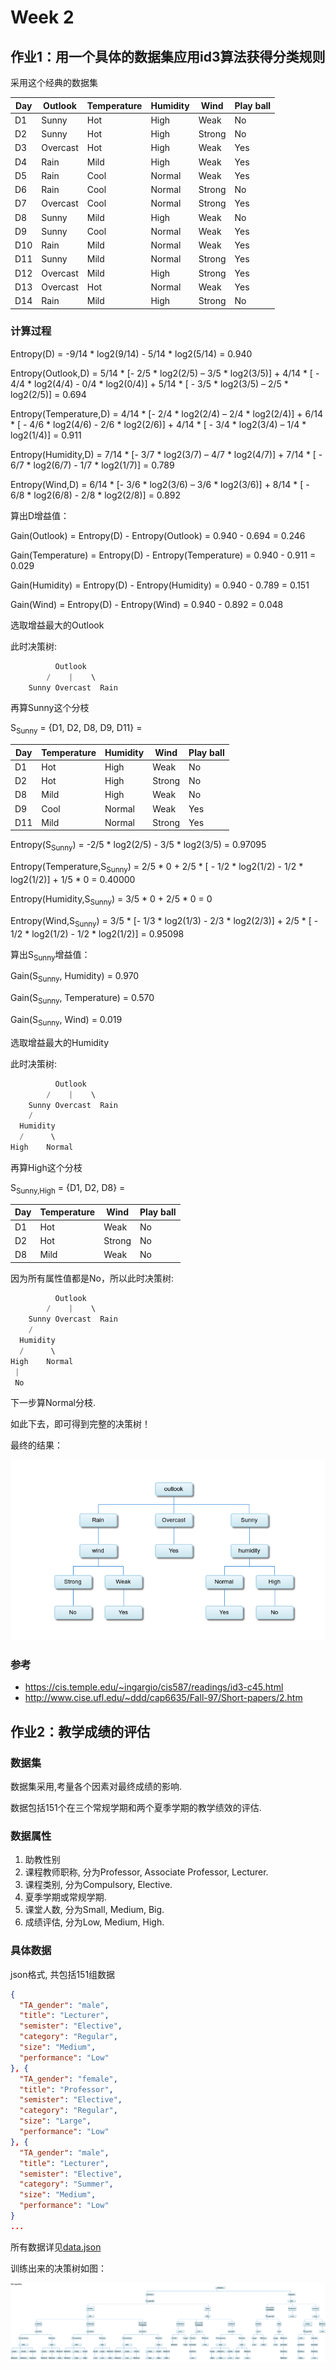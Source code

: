 # Week 2

## 作业1：用一个具体的数据集应用id3算法获得分类规则

采用这个经典的数据集

| Day | Outlook  | Temperature | Humidity | Wind   | Play ball |
| --- | -------- | ----------- | -------- | ------ | --------- |
| D1  | Sunny    | Hot         | High     | Weak   | No        |
| D2  | Sunny    | Hot         | High     | Strong | No        |
| D3  | Overcast | Hot         | High     | Weak   | Yes       |
| D4  | Rain     | Mild        | High     | Weak   | Yes       |
| D5  | Rain     | Cool        | Normal   | Weak   | Yes       |
| D6  | Rain     | Cool        | Normal   | Strong | No        |
| D7  | Overcast | Cool        | Normal   | Strong | Yes       |
| D8  | Sunny    | Mild        | High     | Weak   | No        |
| D9  | Sunny    | Cool        | Normal   | Weak   | Yes       |
| D10 | Rain     | Mild        | Normal   | Weak   | Yes       |
| D11 | Sunny    | Mild        | Normal   | Strong | Yes       |
| D12 | Overcast | Mild        | High     | Strong | Yes       |
| D13 | Overcast | Hot         | Normal   | Weak   | Yes       |
| D14 | Rain     | Mild        | High     | Strong | No        |

### 计算过程

Entropy(D) = -9/14 \* log2(9/14) - 5/14 \* log2(5/14) = 0.940

Entropy(Outlook,D) =  5/14 \* [- 2/5 \* log2(2/5) – 3/5 \* log2(3/5)] + 4/14 \* [ - 4/4 \* log2(4/4) - 0/4 \* log2(0/4)] + 5/14 \* [ - 3/5 \* log2(3/5) – 2/5 \* log2(2/5)] = 0.694

Entropy(Temperature,D) = 4/14 \* [- 2/4 \* log2(2/4) – 2/4 \* log2(2/4)] + 6/14 \* [ - 4/6 \* log2(4/6) - 2/6 \* log2(2/6)] + 4/14 \* [ - 3/4 \* log2(3/4) – 1/4 \* log2(1/4)] = 0.911

Entropy(Humidity,D) = 7/14 \* [- 3/7 \* log2(3/7) – 4/7 \* log2(4/7)] + 7/14 \* [ - 6/7 \* log2(6/7) - 1/7 \* log2(1/7)] = 0.789

Entropy(Wind,D) = 6/14 \* [- 3/6 \* log2(3/6) – 3/6 \* log2(3/6)] + 8/14 \* [ - 6/8 \* log2(6/8) - 2/8 \* log2(2/8)] = 0.892

算出D增益值：

Gain(Outlook) = Entropy(D) - Entropy(Outlook) = 0.940 - 0.694 = 0.246

Gain(Temperature) = Entropy(D) - Entropy(Temperature) = 0.940 - 0.911 = 0.029

Gain(Humidity) = Entropy(D) - Entropy(Humidity) = 0.940 - 0.789 = 0.151

Gain(Wind) = Entropy(D) - Entropy(Wind) = 0.940 - 0.892 = 0.048

选取增益最大的Outlook

此时决策树:

```java
          Outlook
        /    |    \
    Sunny Overcast  Rain
```

再算Sunny这个分枝

S<sub>Sunny</sub> = {D1, D2, D8, D9, D11} =

| Day | Temperature | Humidity | Wind   | Play ball |
| --- | ----------- | -------- | ------ | --------- |
| D1  | Hot         | High     | Weak   | No        |
| D2  | Hot         | High     | Strong | No        |
| D8  | Mild        | High     | Weak   | No        |
| D9  | Cool        | Normal   | Weak   | Yes       |
| D11 | Mild        | Normal   | Strong | Yes       |

Entropy(S<sub>Sunny</sub>) = -2/5 \* log2(2/5) - 3/5 \* log2(3/5) = 0.97095

Entropy(Temperature,S<sub>Sunny</sub>) = 2/5 \* 0 + 2/5 \* [ - 1/2 \* log2(1/2) - 1/2 \* log2(1/2)] + 1/5 \* 0 = 0.40000

Entropy(Humidity,S<sub>Sunny</sub>) = 3/5 \* 0 + 2/5 \* 0 = 0

Entropy(Wind,S<sub>Sunny</sub>) = 3/5 \* [- 1/3 \* log2(1/3) - 2/3 \* log2(2/3)] + 2/5 \* [ - 1/2 \* log2(1/2) - 1/2 \* log2(1/2)] = 0.95098

算出S<sub>Sunny</sub>增益值：

Gain(S<sub>Sunny</sub>, Humidity) = 0.970

Gain(S<sub>Sunny</sub>, Temperature) = 0.570

Gain(S<sub>Sunny</sub>, Wind) = 0.019

选取增益最大的Humidity

此时决策树:

```java
          Outlook
        /    |    \
    Sunny Overcast  Rain
    /
  Humidity
  /      \
High    Normal
```

再算High这个分枝

S<sub>Sunny,High</sub> = {D1, D2, D8} =

| Day | Temperature | Wind   | Play ball |
| --- | ----------- | ------ | --------- |
| D1  | Hot         | Weak   | No        |
| D2  | Hot         | Strong | No        |
| D8  | Mild        | Weak   | No        |

因为所有属性值都是No，所以此时决策树:

```java
          Outlook
        /    |    \
    Sunny Overcast  Rain
    /
  Humidity
  /      \
High    Normal
 |
 No
```

下一步算Normal分枝.

如此下去，即可得到完整的决策树！

最终的结果：

![最终结果](tree0.png)

### 参考

-   <https://cis.temple.edu/~ingargio/cis587/readings/id3-c45.html>
-   <http://www.cise.ufl.edu/~ddd/cap6635/Fall-97/Short-papers/2.htm>

## 作业2：教学成绩的评估

### 数据集

数据集采用,考量各个因素对最终成绩的影响.

数据包括151个在三个常规学期和两个夏季学期的教学绩效的评估.

### 数据属性

1.  助教性别
2.  课程教师职称, 分为Professor, Associate Professor, Lecturer.
3.  课程类别, 分为Compulsory, Elective.
4.  夏季学期或常规学期.
5.  课堂人数, 分为Small, Medium, Big.
6.  成绩评估, 分为Low, Medium, High.

### 具体数据

json格式, 共包括151组数据

```json
{
  "TA_gender": "male",
  "title": "Lecturer",
  "semister": "Elective",
  "category": "Regular",
  "size": "Medium",
  "performance": "Low"
}, {
  "TA_gender": "female",
  "title": "Professor",
  "semister": "Elective",
  "category": "Regular",
  "size": "Large",
  "performance": "Low"
}, {
  "TA_gender": "male",
  "title": "Lecturer",
  "semister": "Elective",
  "category": "Summer",
  "size": "Medium",
  "performance": "Low"
}
...
```

所有数据详见[data.json](data.json)

训练出来的决策树如图：

![决策树](tree.png)
